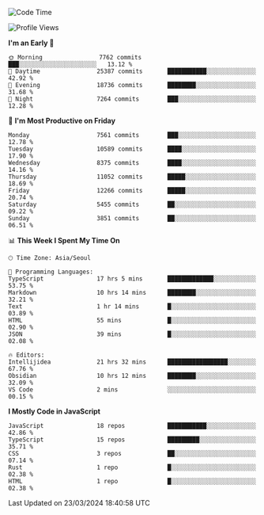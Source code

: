 <!--START_SECTION:waka-->
![Code Time](http://img.shields.io/badge/Code%20Time-5%2C823%20hrs%2027%20mins-blue)

![Profile Views](http://img.shields.io/badge/Profile%20Views-0-blue)

**I'm an Early 🐤** 

```text
🌞 Morning                7762 commits        ███░░░░░░░░░░░░░░░░░░░░░░   13.12 % 
🌆 Daytime                25387 commits       ███████████░░░░░░░░░░░░░░   42.92 % 
🌃 Evening                18736 commits       ████████░░░░░░░░░░░░░░░░░   31.68 % 
🌙 Night                  7264 commits        ███░░░░░░░░░░░░░░░░░░░░░░   12.28 % 
```
📅 **I'm Most Productive on Friday** 

```text
Monday                   7561 commits        ███░░░░░░░░░░░░░░░░░░░░░░   12.78 % 
Tuesday                  10589 commits       ████░░░░░░░░░░░░░░░░░░░░░   17.90 % 
Wednesday                8375 commits        ████░░░░░░░░░░░░░░░░░░░░░   14.16 % 
Thursday                 11052 commits       █████░░░░░░░░░░░░░░░░░░░░   18.69 % 
Friday                   12266 commits       █████░░░░░░░░░░░░░░░░░░░░   20.74 % 
Saturday                 5455 commits        ██░░░░░░░░░░░░░░░░░░░░░░░   09.22 % 
Sunday                   3851 commits        ██░░░░░░░░░░░░░░░░░░░░░░░   06.51 % 
```


📊 **This Week I Spent My Time On** 

```text
🕑︎ Time Zone: Asia/Seoul

💬 Programming Languages: 
TypeScript               17 hrs 5 mins       █████████████░░░░░░░░░░░░   53.75 % 
Markdown                 10 hrs 14 mins      ████████░░░░░░░░░░░░░░░░░   32.21 % 
Text                     1 hr 14 mins        █░░░░░░░░░░░░░░░░░░░░░░░░   03.89 % 
HTML                     55 mins             █░░░░░░░░░░░░░░░░░░░░░░░░   02.90 % 
JSON                     39 mins             █░░░░░░░░░░░░░░░░░░░░░░░░   02.08 % 

🔥 Editors: 
Intellijidea             21 hrs 32 mins      █████████████████░░░░░░░░   67.76 % 
Obsidian                 10 hrs 12 mins      ████████░░░░░░░░░░░░░░░░░   32.09 % 
VS Code                  2 mins              ░░░░░░░░░░░░░░░░░░░░░░░░░   00.15 % 
```

**I Mostly Code in JavaScript** 

```text
JavaScript               18 repos            ███████████░░░░░░░░░░░░░░   42.86 % 
TypeScript               15 repos            █████████░░░░░░░░░░░░░░░░   35.71 % 
CSS                      3 repos             ██░░░░░░░░░░░░░░░░░░░░░░░   07.14 % 
Rust                     1 repo              █░░░░░░░░░░░░░░░░░░░░░░░░   02.38 % 
HTML                     1 repo              █░░░░░░░░░░░░░░░░░░░░░░░░   02.38 % 
```




 Last Updated on 23/03/2024 18:40:58 UTC
<!--END_SECTION:waka-->
